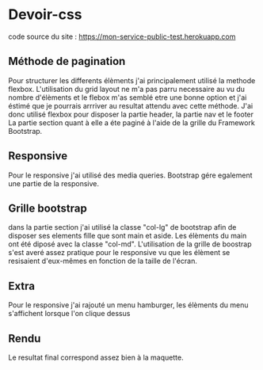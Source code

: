 # Devoir-css
code source du site : https://mon-service-public-test.herokuapp.com
## Méthode de pagination
Pour structurer les differents élèments j'ai principalement utilisé la methode flexbox. L'utilisation du grid layout ne m'a pas parru necessaire au vu du nombre d'élèments et le flebox m'as semblé etre une bonne option et j'ai éstimé que je pourrais arrriver au resultat attendu avec cette méthode. J'ai donc utilisé flexbox pour disposer la partie header, la partie nav et le footer 
La partie section quant à elle a éte paginé à l'aide de la grille du Framework Bootstrap.
## Responsive 
Pour le responsive j'ai utilisé des media queries. Bootstrap gére egalement une partie de la responsive.

## Grille bootstrap
dans la partie section j'ai utilisé la classe "col-lg" de bootstrap afin de disposer ses elements fille que sont main et aside. Les élèments du main ont été diposé avec la classe "col-md". L'utilisation de la grille de boostrap s'est averé assez pratique pour le responsive vu que les élèment se resisaient d'eux-mêmes en fonction de la taille de l'écran.
## Extra
Pour le responsive j'ai rajouté un menu hamburger, les élèments du menu s'affichent lorsque l'on clique dessus
## Rendu
Le resultat final correspond assez bien à la maquette.
